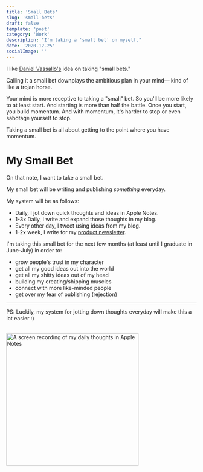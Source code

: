 ```yaml
---
title: 'Small Bets'
slug: 'small-bets'
draft: false
template: 'post'
category: 'Work'
description: "I'm taking a 'small bet' on myself."
date: '2020-12-25'
socialImage: ''
---
```


I like [Daniel Vassallo's](https://twitter.com/dvassallo) idea on taking "small bets."

Calling it a small bet downplays the ambitious plan in your mind— kind of like a trojan horse.

Your mind is more receptive to taking a "small" bet. So you'll be more likely to at least start. And starting is more than half the battle. Once you start, you build momentum. And with momentum, it's harder to stop or even sabotage yourself to stop.

Taking a small bet is all about getting to the point where you have momentum.

# My Small Bet

On that note, I want to take a small bet.

My small bet will be writing and publishing _something_ everyday.

My system will be as follows:

- Daily, I jot down quick thoughts and ideas in Apple Notes.
- 1-3x Daily, I write and expand those thoughts in my blog.
- Every other day, I tweet using ideas from my blog.
- 1-2x week, I write for my [product newsletter](https://theproductperson.com).

I'm taking this small bet for the next few months (at least until I graduate in June-July) in order to:

- grow people's trust in my character
- get all my good ideas out into the world
- get all my shitty ideas out of my head
- building my creating/shipping muscles
- connect with more like-minded people
- get over my fear of publishing (rejection)

---

PS: Luckily, my system for jotting down thoughts everyday will make this a lot easier :)

<br />
<img src="https://i.ibb.co/qFVtbXQ/28035-F37-5-C37-43-AF-98-CE-D6174307-F939.gif" alt="A screen recording of my daily thoughts in Apple Notes" width="350">
<br />
